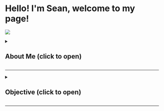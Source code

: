 # Hello! I'm Sean, welcome to my page!
<a href="https://linkedin.com"><img src="https://img.shields.io/badge/-LinkedIn-0072b1?&style=for-the-badge&logo=linkedin&logoColor=white" /></a>

<details>
  <summary>
    <h2> About Me (click to open)</h2>
  </summary> 
<p>
I am a University of Kansas senior majoring in Information Systems. My passion for diverse experiences spans coding, art, Astro/photography, and music, reflecting my belief in the power of a multifaceted skill set.

Throughout my academic journey, I've embraced various roles, from being a Teaching Assistant at the University of Kansas to contributing as a multimedia committee member at VIA-1. Additionally, I have held five different board positions within campus clubs and organizations, where I've honed my event organization skills and learned to identify and cultivate leadership qualities.

My career aspirations are global, fueled by a curiosity and passion for international business. This global mindset was reinforced during my internship as a Junior Account Executive at Delvify Ads in Hong Kong. Living and working in Hong Kong for two months, I immersed myself in the world of programmatic advertising, gaining invaluable interpersonal skills and forming connections with professionals from around the globe.

My diverse heritage—Malaysian, Indonesian, and Chinese—has instilled in me an appreciation for the richness of global cultures. This background drives my desire to experience as much of the world as possible, both personally and professionally. I am enthusiastic about leveraging my multicultural insights and technical skills to make a meaningful impact in the global arena.

I am always eager to embrace new opportunities and continuously expand my skillset, driven by a passion for lifelong learning and growth.
</p>
</details>

---

<details>
  <summary>
    <h2> Objective (click to open)</h2>
  </summary>
  <p>
My current objective is to gain the valuable skillsets necessary for networking and cybersecurity through industry certifications and through projects that you will be able to find here.
  </p>
</details>

---



